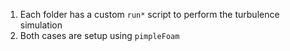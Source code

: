 
1. Each folder has a custom `run*` script to perform the turbulence simulation
2. Both cases are setup using `pimpleFoam`
